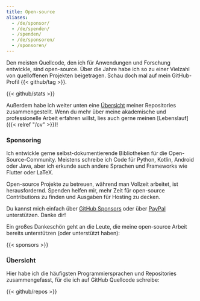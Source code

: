 ```yaml
---
title: Open-source
aliases:
  - /de/sponsor/
  - /de/spenden/
  - /spenden/
  - /de/sponsoren/
  - /sponsoren/
---
```


Den meisten Quellcode, den ich für Anwendungen und Forschung entwickle, sind open-source.
Über die Jahre habe ich so zu einer Vielzahl von quelloffenen Projekten beigetragen.
Schau doch mal auf mein GitHub-Profil {{< github/tag >}}.

{{< github/stats >}}

Außerdem habe ich weiter unten eine [Übersicht](#übersicht) meiner Repositories zusammengestellt.
Wenn du mehr über meine akademische und professionelle Arbeit erfahren willst, lies auch gerne meinen [Lebenslauf]({{< relref "/cv" >}})!

### Sponsoring

Ich entwickle gerne selbst-dokumentierende Bibliotheken für die Open-Source-Community. 
Meistens schreibe ich Code für Python, Kotlin, Android oder Java, aber ich erkunde auch andere Sprachen und Frameworks wie Flutter oder LaTeX.

Open-source Projekte zu betreuen, während man Vollzeit arbeitet, ist herausfordernd.
Spenden helfen mir, mehr Zeit für open-source Contributions zu finden und Ausgaben für Hosting zu decken.

Du kannst mich einfach über [GitHub Sponsors](https://github.com/sponsors/janheinrichmerker) oder über [PayPal](https://paypal.com/cgi-bin/webscr?cmd=_s-xclick&hosted_button_id=BNZBNG2GJXXVW) unterstützen. Danke dir!

Ein großes Dankeschön geht an die Leute, die meine open-source Arbeit bereits unterstützen (oder unterstützt haben):

{{< sponsors >}}

### Übersicht

Hier habe ich die häufigsten Programmiersprachen und Repositories zusammengefasst, 
für die ich auf GitHub Quellcode schreibe:

{{< github/repos >}}
